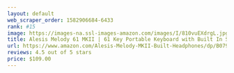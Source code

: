```yaml
---
layout: default 
﻿web_scraper_order: 1582906684-6433
rank: #15
image: https://images-na.ssl-images-amazon.com/images/I/810vuEXdrgL.jpg
title: Alesis Melody 61 MKII | 61 Key Portable Keyboard with Built In Speakers, Headphones, Microphone,…
url: https://www.amazon.com/Alesis-Melody-MKII-Built-Headphones/dp/B07987K4F5/ref=zg_mw_musical-instruments_15?_encoding=UTF8&psc=1&refRID=8WS11NK2AYWPF8KSMPEX
reviews: 4.5 out of 5 stars
price: $109.00 
---
```


